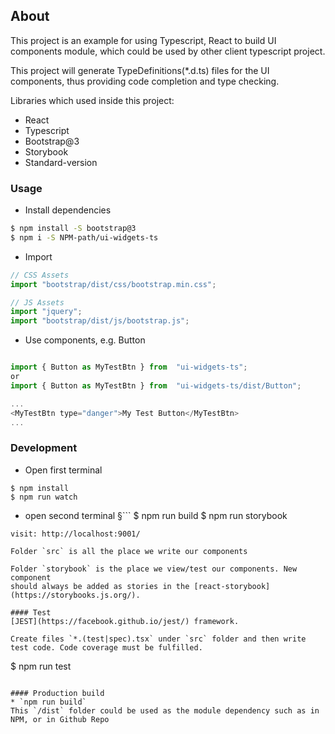 ## About
This project is an example for using Typescript, React to build UI components module, which could be used by other client
typescript project.

This project will generate TypeDefinitions(*.d.ts) files for the UI components, thus providing code completion and type
checking.

Libraries which used inside this project:
* React
* Typescript
* Bootstrap@3
* Storybook
* Standard-version

### Usage
* Install dependencies
```bash
$ npm install -S bootstrap@3
$ npm i -S NPM-path/ui-widgets-ts
```

* Import
```js
// CSS Assets
import "bootstrap/dist/css/bootstrap.min.css";

// JS Assets
import "jquery";
import "bootstrap/dist/js/bootstrap.js";

```

* Use components, e.g. Button
```js

import { Button as MyTestBtn } from  "ui-widgets-ts";
or
import { Button as MyTestBtn } from  "ui-widgets-ts/dist/Button";

...
<MyTestBtn type="danger">My Test Button</MyTestBtn>
...
```

### Development

* Open first terminal
```
$ npm install
$ npm run watch
```

* open second terminal
§```
$ npm run build
$ npm run storybook
```
visit: http://localhost:9001/

Folder `src` is all the place we write our components

Folder `storybook` is the place we view/test our components. New component
should always be added as stories in the [react-storybook](https://storybooks.js.org/).

#### Test
[JEST](https://facebook.github.io/jest/) framework.

Create files `*.(test|spec).tsx` under `src` folder and then write test code. Code coverage must be fulfilled.

```
$ npm run test
```

#### Production build
* `npm run build`
This `/dist` folder could be used as the module dependency such as in NPM, or in Github Repo